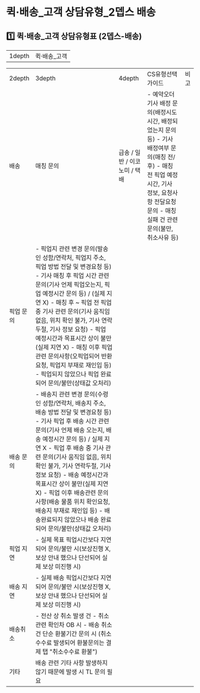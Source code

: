 # 퀵·배송_고객 상담유형_2뎁스 배송

**1️⃣ 퀵·배송\_고객** **상담유형표 (2뎁스-배송)**
-----------------------------------

|  |  |
| --- | --- |
| 1depth | 퀵·배송\_고객 |

|  |  |  |  |  |
| --- | --- | --- | --- | --- |
| 2depth | 3depth | 4depth | CS유형선택 가이드 | 비고 |
| 배송 | 매칭 문의 | 급송 / 일반 / 이코노미 / 택배 | - 예약오더 기사 배정 문의(배정시도 시간, 배정되었는지 문의 등) - 기사 배정여부 문의(매칭 전/후) - 매칭 전 픽업 예정시간, 기사 정보, 요청사항 전달요청 문의 - 매칭실패 건 관련 문의(불만, 취소사유 등) |  |
| 픽업 문의 | - 픽업지 관련 변경 문의(발송인 성함/연락처, 픽업지 주소, 픽업 방법 전달 및 변경요청 등) - 기사 매칭 후 픽업 시간 관련 문의(기사 언제 픽업오는지, 픽업 예정시간 문의 등) / (실제 지연 X) - 매칭 후 ~ 픽업 전 픽업 중 기사 관련 문의(기사 움직임 없음, 위치 확인 불가, 기사 연락두절, 기사 정보 요청) - 픽업 예정시간과 목표시간 상이 불만(실제 지연 X) - 매칭 이후 픽업관련 문의사항(오픽업되어 반환요청, 픽업지 부재로 재인입 등) - 픽업되지 않았으나 픽업 완료되어 문의/불만(상태값 오처리) |  |
| 배송 문의 | - 배송지 관련 변경 문의(수령인 성함/연락처, 배송지 주소, 배송 방법 전달 및 변경요청 등) - 기사 픽업 후 배송 시간 관련 문의(기사 언제 배송 오는지, 배송 예정시간 문의 등) / 실제 지연 X - 픽업 후 배송 중 기사 관련 문의(기사 움직임 없음, 위치 확인 불가, 기사 연락두절, 기사 정보 요청) - 배송 예정시간과 목표시간 상이 불만(실제 지연 X) - 픽업 이후 배송관련 문의사항(배송 물품 위치 확인요청, 배송지 부재로 재인입 등) - 배송완료되지 않았으나 배송 완료되어 문의/불만(상태값 오처리) |  |
| 픽업 지연 | - 실제 목표 픽업시간보다 지연되어 문의/불만 시(보상진행 X, 보상 안내 했으나 단선되어 실제 보상 미진행 시) |  |
| 배송 지연 | - 실제 배송 픽업시간보다 지연되어 문의/불만 시(보상진행 X, 보상 안내 했으나 단선되어 실제 보상 미진행 시) |  |
| 배송취소 | - 전산 상 취소 발생 건 - 취소 관련 확인차 OB 시 - 배송 취소 건 단순 환불기간 문의 시 (취소수수료 발생되어 환불문의는 결제 탭 "취소수수료 환불") |  |
| 기타 | 배송 관련 기타 사항 발생하지 않기 때문에 발생 시 TL 문의 필요 |  |